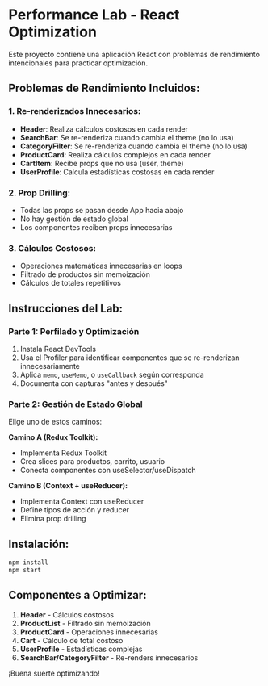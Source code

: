 # Performance Lab - React Optimization

Este proyecto contiene una aplicación React con problemas de rendimiento intencionales para practicar optimización.

## Problemas de Rendimiento Incluidos:

### 1. Re-renderizados Innecesarios:
- **Header**: Realiza cálculos costosos en cada render
- **SearchBar**: Se re-renderiza cuando cambia el theme (no lo usa)
- **CategoryFilter**: Se re-renderiza cuando cambia el theme (no lo usa)
- **ProductCard**: Realiza cálculos complejos en cada render
- **CartItem**: Recibe props que no usa (user, theme)
- **UserProfile**: Calcula estadísticas costosas en cada render

### 2. Prop Drilling:
- Todas las props se pasan desde App hacia abajo
- No hay gestión de estado global
- Los componentes reciben props innecesarias

### 3. Cálculos Costosos:
- Operaciones matemáticas innecesarias en loops
- Filtrado de productos sin memoización
- Cálculos de totales repetitivos

## Instrucciones del Lab:

### Parte 1: Perfilado y Optimización
1. Instala React DevTools
2. Usa el Profiler para identificar componentes que se re-renderizan innecesariamente
3. Aplica `memo`, `useMemo`, o `useCallback` según corresponda
4. Documenta con capturas "antes y después"

### Parte 2: Gestión de Estado Global
Elige uno de estos caminos:

**Camino A (Redux Toolkit):**
- Implementa Redux Toolkit
- Crea slices para productos, carrito, usuario
- Conecta componentes con useSelector/useDispatch

**Camino B (Context + useReducer):**
- Implementa Context con useReducer
- Define tipos de acción y reducer
- Elimina prop drilling

## Instalación:

```bash
npm install
npm start
```

## Componentes a Optimizar:

1. **Header** - Cálculos costosos
2. **ProductList** - Filtrado sin memoización  
3. **ProductCard** - Operaciones innecesarias
4. **Cart** - Cálculo de total costoso
5. **UserProfile** - Estadísticas complejas
6. **SearchBar/CategoryFilter** - Re-renders innecesarios

¡Buena suerte optimizando!
